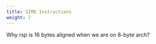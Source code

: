 ```yaml
---
title: SIMD Instructions
weight: 7
---
```


Why rsp is 16 bytes aligned when we are on 8-byte arch?
